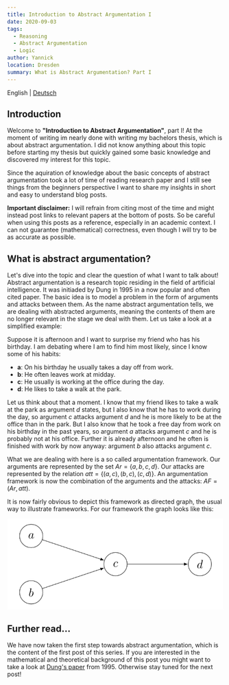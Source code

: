 ```yaml
---
title: Introduction to Abstract Argumentation I
date: 2020-09-03
tags: 
  - Reasoning
  - Abstract Argumentation
  - Logic
author: Yannick
location: Dresden
summary: What is Abstract Argumentation? Part I
---
```


English | [Deutsch](/2020/09/03/itaa1/)

## Introduction

Welcome to **"Introduction to Abstract Argumentation"**, part I!
At the moment of writing im nearly done with writing my bachelors thesis, which is about abstract argumentation. I did not know anything about this topic before starting my thesis but quickly gained some basic knowledge and discovered my interest for this topic.

Since the aquiration of knowledge about the basic concepts of abstract argumentation took a lot of time of reading research paper and I still see things from the beginners perspective I want to share my insights in short and easy to understand blog posts.

**Important disclaimer:** I will refrain from citing most of the time and might instead post links to relevant papers at the bottom of posts. So be careful when using this posts as a reference, especially in an academic context. I can not guarantee (mathematical) correctness, even though I will try to be as accurate as possible.

## What is abstract argumentation?
Let's dive into the topic and clear the question of what I want to talk about! Abstract argumentation is a research topic residing in the field of artificial intelligence. It was initiaded by Dung in 1995 in a now popular and often cited paper. The basic idea is to model a problem in the form of arguments and attacks between them. As the name abstract argumentation tells, we are dealing with abstracted arguments, meaning the contents of them are no longer relevant in the stage we deal with them. Let us take a look at a simplified example:

Suppose it is afternoon and I want to surprise my friend who has his birthday. I am debating where I am to find him most likely, since I know some of his habits:

- **a**: On his birthday he usually takes a day off from work.
- **b**: He often leaves work at midday.
- **c**: He usually is working at the office during the day.
- **d**: He likes to take a walk at the park.

Let us think about that a moment. I know that my friend likes to take a walk at the park as argument $d$ states, but I also know that he has to work during the day, so argument $c$ attacks argument $d$ and he is more likely to be at the office than in the park. But I also know that he took a free day from work on his birthday in the past years, so argument $a$ attacks argument $c$ and he is probably not at his office. Further it is already afternoon and he often is finished with work by now anyway: argument $b$ also attacks argument $c$.

What we are dealing with here is a so called argumentation framework. Our arguments are represented by the set $Ar = \lbrace a, b, c, d\rbrace$. Our attacks are represented by the relation $att = \lbrace(a,c), (b,c), (c,d)\rbrace$. An argumentation framework is now the combination of the arguments and the attacks: $AF = (Ar, att)$.

It is now fairly obvious to depict this framework as directed graph, the usual way to illustrate frameworks. For our framework the graph looks like this:

<div style="text-align:center"><img src="../assets/iaat1-1.png" /></div>

## Further read...
We have now taken the first step towards abstract argumentation, which is the content of the first post of this series.
If you are interested in the mathematical and theoretical background of this post you might want to take a look at [Dung's paper](https://www.sciencedirect.com/science/article/pii/000437029400041X) from 1995. Otherwise stay tuned for the next post!